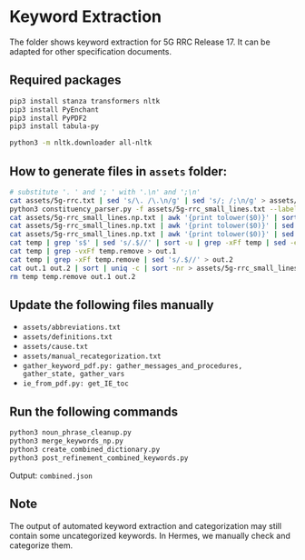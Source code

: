 # Keyword Extraction

The folder shows keyword extraction for 5G RRC Release 17. It can be adapted for other specification documents.


## Required packages

```bash
pip3 install stanza transformers nltk
pip3 install PyEnchant
pip3 install PyPDF2
pip3 install tabula-py

python3 -m nltk.downloader all-nltk
```


## How to generate files in `assets` folder:

```bash
# substitute '. ' and '; ' with '.\n' and ';\n'
cat assets/5g-rrc.txt | sed 's/\. /\.\n/g' | sed 's/; /;\n/g' > assets/5g-rrc_small_lines.txt
python3 constituency_parser.py -f assets/5g-rrc_small_lines.txt --label NP > assets/5g-rrc_small_lines.np.txt
cat assets/5g-rrc_small_lines.np.txt | awk '{print tolower($0)}' | sort | uniq -c | sort -nr > assets/5g-rrc_small_lines.np.count.0.txt
cat assets/5g-rrc_small_lines.np.txt | awk '{print tolower($0)}' | sed 's/^the \|^a \|^an //' | sed '/[],:;\(\){}[]/d' | grep -Evw '(and|or|but)' | sort | uniq -c | sort -nr > assets/5g-rrc_small_lines.np.count.1.txt
cat assets/5g-rrc_small_lines.np.txt | awk '{print tolower($0)}' | sed 's/^the \|^a \|^an //' | sed '/[],:;\(\){}[]/d' | grep -Evw '(and|or|but)' > temp
cat temp | grep 's$' | sed 's/.$//' | sort -u | grep -xFf temp | sed -e 's/$/s/' > temp.remove
cat temp | grep -vxFf temp.remove > out.1
cat temp | grep -xFf temp.remove | sed 's/.$//' > out.2
cat out.1 out.2 | sort | uniq -c | sort -nr > assets/5g-rrc_small_lines.np.count.2.txt
rm temp temp.remove out.1 out.2
```


## Update the following files manually

- `assets/abbreviations.txt`
- `assets/definitions.txt`
- `assets/cause.txt`
- `assets/manual_recategorization.txt`
- `gather_keyword_pdf.py: gather_messages_and_procedures, gather_state, gather_vars`
- `ie_from_pdf.py: get_IE_toc`


## Run the following commands

```bash
python3 noun_phrase_cleanup.py
python3 merge_keywords_np.py
python3 create_combined_dictionary.py
python3 post_refinement_combined_keywords.py
```

Output: `combined.json`


## Note

The output of automated keyword extraction and categorization may still contain some uncategorized keywords. 
In Hermes, we manually check and categorize them.


